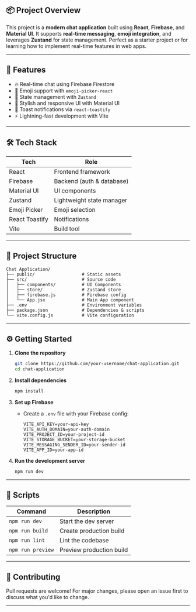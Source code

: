 ## 📦 Project Overview

This project is a **modern chat application** built using **React**, **Firebase**, and **Material UI**. It supports **real-time messaging**, **emoji integration**, and leverages **Zustand** for state management. Perfect as a starter project or for learning how to implement real-time features in web apps.

---

## 🚀 Features

- 🔥 Real-time chat using Firebase Firestore
- 💬 Emoji support with `emoji-picker-react`
- 🧠 State management with `Zustand`
- 🎨 Stylish and responsive UI with Material UI
- 🔔 Toast notifications via `react-toastify`
- ⚡ Lightning-fast development with Vite

---

## 🛠️ Tech Stack

| Tech            | Role                        |
|-----------------|-----------------------------|
| React           | Frontend framework          |
| Firebase        | Backend (auth & database)   |
| Material UI     | UI components               |
| Zustand         | Lightweight state manager   |
| Emoji Picker    | Emoji selection             |
| React Toastify  | Notifications               |
| Vite            | Build tool                  |

---

## 📂 Project Structure

```
Chat Application/
├── public/                  # Static assets
├── src/                     # Source code
│   ├── components/          # UI Components
│   ├── store/               # Zustand store
│   ├── firebase.js          # Firebase config
│   └── App.jsx              # Main App component
├── .env                     # Environment variables
├── package.json             # Dependencies & scripts
└── vite.config.js           # Vite configuration
```

---

## ⚙️ Getting Started

1. **Clone the repository**
   ```bash
   git clone https://github.com/your-username/chat-application.git
   cd chat-application
   ```

2. **Install dependencies**
   ```bash
   npm install
   ```

3. **Set up Firebase**
   - Create a `.env` file with your Firebase config:
     ```
     VITE_API_KEY=your-api-key
     VITE_AUTH_DOMAIN=your-auth-domain
     VITE_PROJECT_ID=your-project-id
     VITE_STORAGE_BUCKET=your-storage-bucket
     VITE_MESSAGING_SENDER_ID=your-sender-id
     VITE_APP_ID=your-app-id
     ```

4. **Run the development server**
   ```bash
   npm run dev
   ```

---

## 🧪 Scripts

| Command         | Description                 |
|----------------|-----------------------------|
| `npm run dev`  | Start the dev server        |
| `npm run build`| Create production build     |
| `npm run lint` | Lint the codebase           |
| `npm run preview` | Preview production build |

---

## 🤝 Contributing

Pull requests are welcome! For major changes, please open an issue first to discuss what you'd like to change.


---
